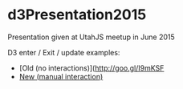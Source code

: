 # d3Presentation2015
Presentation given at UtahJS meetup in June 2015

D3 enter / Exit / update examples:
* [Old (no interactions)](http://goo.gl/I9mKSF
* [New (manual interaction)](http://goo.gl/dDLC9p)

